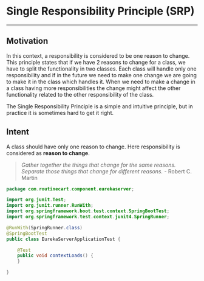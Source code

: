 # Single Responsibility Principle (SRP)
---
## Motivation
In this context, a responsibility is considered to be one reason to change. This principle states that if we have 2 reasons to change for a class, we have to split the functionality in two classes. Each class will handle only one responsibility and if in the future we need to make one change we are going to make it in the class which handles it. When we need to make a change in a class having more responsibilities the change might affect the other functionality related to the other responsibility of the class.

The Single Responsibility Principle is a simple and intuitive principle, but in practice it is sometimes hard to get it right.

## Intent
A class should have only one reason to change. Here responsibility is considered as **reason to change**.

> *Gather together the things that change for the same reasons. Separate those things that change for different reasons.* - Robert C. Martin

```java
package com.routinecart.component.eurekaserver;

import org.junit.Test;
import org.junit.runner.RunWith;
import org.springframework.boot.test.context.SpringBootTest;
import org.springframework.test.context.junit4.SpringRunner;

@RunWith(SpringRunner.class)
@SpringBootTest
public class EurekaServerApplicationTest {

	@Test
	public void contextLoads() {
	}

}
```


